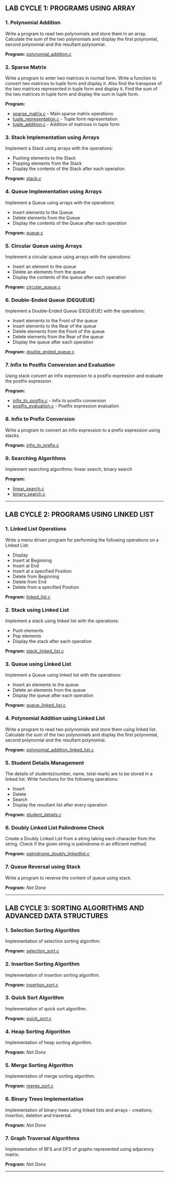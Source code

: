 ## LAB CYCLE 1: PROGRAMS USING ARRAY

### 1. Polynomial Addition
Write a program to read two polynomials and store them in an array. Calculate the sum of the two polynomials and display the first polynomial, second polynomial and the resultant polynomial.

**Program:** [polynomial_addition.c](polynomial_addition.c)

### 2. Sparse Matrix
Write a program to enter two matrices in normal form. Write a function to convert two matrices to tuple form and display it. Also find the transpose of the two matrices represented in tuple form and display it. Find the sum of the two matrices in tuple form and display the sum in tuple form.

**Program:** 
- [sparse_matrix.c](sparse_matrix.c) - Main sparse matrix operations
- [tuple_representation.c](tuple_representation.c) - Tuple form representation
- [tuple_addition.c](tuple_addition.c) - Addition of matrices in tuple form

### 3. Stack Implementation using Arrays
Implement a Stack using arrays with the operations:
- Pushing elements to the Stack
- Popping elements from the Stack
- Display the contents of the Stack after each operation

**Program:** [stack.c](stack.c)

### 4. Queue Implementation using Arrays
Implement a Queue using arrays with the operations:
- Insert elements to the Queue
- Delete elements from the Queue
- Display the contents of the Queue after each operation

**Program:** [queue.c](queue.c)

### 5. Circular Queue using Arrays
Implement a circular queue using arrays with the operations:
- Insert an element to the queue
- Delete an elements from the queue
- Display the contents of the queue after each operation

**Program:** [circular_queue.c](circular_queue.c)

### 6. Double-Ended Queue (DEQUEUE)
Implement a Double-Ended Queue (DEQUEUE) with the operations:
- Insert elements to the Front of the queue
- Insert elements to the Rear of the queue
- Delete elements from the Front of the queue
- Delete elements from the Rear of the queue
- Display the queue after each operation

**Program:** [double_ended_queue.c](double_ended_queue.c)

### 7. Infix to Postfix Conversion and Evaluation
Using stack convert an infix expression to a postfix expression and evaluate the postfix expression.

**Program:** 
- [infix_to_postfix.c](infix_to_postfix.c) - Infix to postfix conversion
- [postfix_evaluation.c](postfix_evaluation.c) - Postfix expression evaluation

### 8. Infix to Prefix Conversion
Write a program to convert an infix expression to a prefix expression using stacks.

**Program:** [infix_to_prefix.c](infix_to_prefix.c)

### 9. Searching Algorithms
Implement searching algorithms: linear search, binary search

**Program:** 
- [linear_search.c](linear_search.c)
- [binary_search.c](binary_search.c)

---

## LAB CYCLE 2: PROGRAMS USING LINKED LIST

### 1. Linked List Operations
Write a menu driven program for performing the following operations on a Linked List:
- Display
- Insert at Beginning
- Insert at End
- Insert at a specified Position
- Delete from Beginning
- Delete from End
- Delete from a specified Position

**Program:** [linked_list.c](linked_list.c)

### 2. Stack using Linked List
Implement a stack using linked list with the operations:
- Push elements
- Pop elements
- Display the stack after each operation

**Program:** [stack_linked_list.c](stack_linked_list.c)

### 3. Queue using Linked List
Implement a Queue using linked list with the operations:
- Insert an elements to the queue
- Delete an elements from the queue
- Display the queue after each operation

**Program:** [queue_linked_list.c](queue_linked_list.c)

### 4. Polynomial Addition using Linked List
Write a program to read two polynomials and store them using linked list. Calculate the sum of the two polynomials and display the first polynomial, second polynomial and the resultant polynomial.

**Program:** [polynomial_addition_linked_list.c](polynomial_addition_linked_list.c)

### 5. Student Details Management
The details of students(number, name, total-mark) are to be stored in a linked list. Write functions for the following operations:
- Insert
- Delete
- Search
- Display the resultant list after every operation

**Program:** [student_details.c](student_details.c)

### 6. Doubly Linked List Palindrome Check
Create a Doubly Linked List from a string taking each character from the string. Check if the given string is palindrome in an efficient method.

**Program:** [palindrome_doubly_linkedlist.c](palindrome_doubly_linkedlist.c)

### 7. Queue Reversal using Stack
Write a program to reverse the content of queue using stack.

**Program:** *Not Done*

---

## LAB CYCLE 3: SORTING ALGORITHMS AND ADVANCED DATA STRUCTURES

### 1. Selection Sorting Algorithm
Implementation of selection sorting algorithm.

**Program:** [selection_sort.c](selection_sort.c)

### 2. Insertion Sorting Algorithm
Implementation of insertion sorting algorithm.

**Program:** [insertion_sort.c](insertion_sort.c)

### 3. Quick Sort Algorithm
Implementation of quick sort algorithm.

**Program:** [quick_sort.c](quick_sort.c)

### 4. Heap Sorting Algorithm
Implementation of heap sorting algorithm.

**Program:** *Not Done*

### 5. Merge Sorting Algorithm
Implementation of merge sorting algorithm.

**Program:** [merge_sort.c](merge_sort.c)

### 6. Binary Trees Implementation
Implementation of binary trees using linked lists and arrays - creations, insertion, deletion and traversal.

**Program:** *Not Done*

### 7. Graph Traversal Algorithms
Implementation of BFS and DFS of graphs represented using adjacency matrix.

**Program:** *Not Done*

---